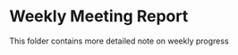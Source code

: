 # Weekly Meeting Report

This folder contains more detailed note on weekly progress

```{tableofcontents}
```
